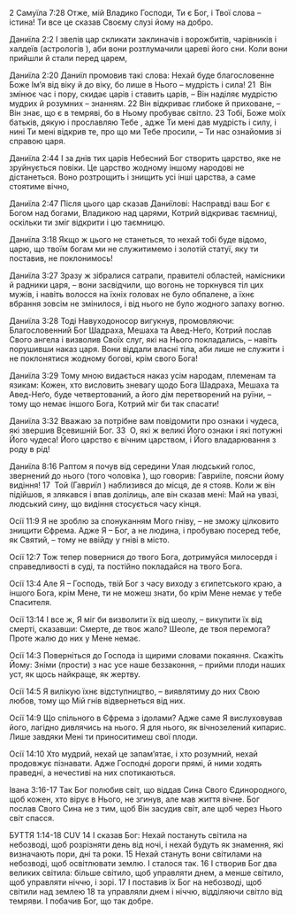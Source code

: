 2 Самуїла 7:28
Отже, мій Владико Господи, Ти є Бог, і Твої слова – істина! Ти все це сказав Своєму слузі йому на добро.

Даниїла 2:2
І звелів цар скликати заклиначів і ворожбитів, чарівників і халдеїв (астрологів ), аби вони розтлумачили цареві його сни. Коли вони прийшли й стали перед царем,

Даниїла 2:20
Даниїл промовив такі слова: Нехай буде благословенне Боже Ім’я від віку й до віку, бо лише в Нього – мудрість і сила! 21  Він змінює час і пору, скидає царів і ставить царів, – Він наділяє мудрістю мудрих й розумних – знанням. 22 Він відкриває глибоке й приховане, – Він знає, що є в темряві, бо в Ньому пробуває світло. 23 Тобі, Боже моїх батьків, дякую і прославляю Тебе , адже Ти мені дав мудрість і силу, і нині Ти мені відкрив те, про що ми Тебе просили, – Ти нас ознайомив зі справою царя.

Даниїла 2:44
І за днів тих царів Небесний Бог створить царство, яке не зруйнується повіки. Це царство жодному іншому народові не дістанеться. Воно розтрощить і знищить усі інші царства, а саме стоятиме вічно,

Даниїла 2:47
Після цього цар сказав Даниїлові: Насправді ваш Бог є Богом над богами, Владикою над царями, Котрий відкриває таємниці, оскільки ти зміг відкрити і цю таємницю.

Даниїла 3:18
Якщо ж цього не станеться, то нехай тобі буде відомо, царю, що твоїм богам ми не служитимемо і золотій статуї, яку ти поставив, не поклонимось!

Даниїла 3:27
Зразу ж зібралися сатрапи, правителі областей, намісники й радники царя, – вони засвідчили, що вогонь не торкнувся тіл цих мужів, і навіть волосся на їхніх головах не було обпалене, а їхнє вбрання зовсім не змінилося, і від нього не було жодного запаху вогню.

Даниїла 3:28
Тоді Навуходоносор вигукнув, промовляючи: Благословенний Бог Шадраха, Мешаха та Авед-Неґо, Котрий послав Свого ангела і визволив Своїх слуг, які на Нього покладались, – навіть порушивши наказ царя. Вони віддали власні тіла, аби лише не служити і не поклонятися жодному богові, крім свого Бога!

Даниїла 3:29
Тому мною видається наказ усім народам, племенам та язикам: Кожен, хто висловить зневагу щодо Бога Шадраха, Мешаха та Авед-Неґо, буде четвертований, а його дім перетворений на руїни, – тому що немає іншого Бога, Котрий міг би так спасати!

Даниїла 3:32
Вважаю за потрібне вам повідомити про ознаки і чудеса, які звершив Всевишній Бог. 33  О, які ж великі Його ознаки і які потужні Його чудеса! Його царство є вічним царством, і Його владарювання з роду в рід!

Даниїла 8:16
Раптом я почув від середини Улая людський голос, звернений до нього (того чоловіка ), що говорив: Гавриїле, поясни йому видіння! 17  Той (Гавриїл ) наблизився до місця, де я стояв. Коли ж він підійшов, я злякався і впав долілиць, але він сказав мені: Май на увазі, людський сину, що видіння стосується часу кінця.

Осії 11:9
Я не зроблю за спонуканням Мого гніву, – не зможу цілковито знищити Єфрема. Адже Я – Бог, а не людина, і пробуваю посеред тебе, як Святий, – тому не ввійду у гніві в місто.

Осії 12:7
Тож тепер повернися до твого Бога, дотримуйся милосердя і справедливості в суді, та постійно покладайся на твого Бога.

Осії 13:4
Але Я – Господь, твій Бог з часу виходу з єгипетського краю, а іншого Бога, крім Мене, ти не можеш знати, бо крім Мене немає у тебе Спасителя.

Осії 13:14
І все ж, Я міг би визволити їх від шеолу, – викупити їх від смерті, сказавши: Смерте, де твоє жало? Шеоле, де твоя перемога? Проте жалю до них у Мене немає.

Осії 14:3
Поверніться до Господа із щирими словами покаяння. Скажіть Йому: Зніми (прости) з нас усе наше беззаконня, – прийми плоди наших уст, як щось найкраще, як жертву.

Осії 14:5
Я вилікую їхнє відступництво, – виявлятиму до них Свою любов, тому що Мій гнів відвернеться від них.

Осії 14:9
Що спільного в Єфрема з ідолами? Адже саме Я вислуховував його, лагідно дивлячись на нього. Я для нього, як вічнозелений кипарис. Лише завдяки Мені ти приноситимеш свої плоди.

Осії 14:10
Хто мудрий, нехай це запам’ятає, і хто розумний, нехай продовжує пізнавати. Адже Господні дороги прямі, й ними ходять праведні, а нечестиві на них спотикаються.

Івана 3:16-17
Так Бог полюбив світ, що віддав Сина Свого Єдинородного, щоб кожен, хто вірує в Нього, не згинув, але мав життя вічне. Бог послав Свого Сина не з тим, щоб Він засудив світ, але щоб через Нього світ спасся.

‭БУТТЯ‬ ‭1:14‭-‬18‬ ‭CUV‬
14 І сказав Бог: Нехай постануть світила на небозводі, щоб розрізняти день від ночі, і нехай будуть як знамення, які визначають пори, дні та роки. 15 Нехай стануть вони світилами на небозводі, щоб освітлювати землю. І сталося так. 16  І створив Бог два великих світила: більше світило, щоб управляти днем, а менше світило, щоб управляти ніччю, і зорі. 17 І поставив їх Бог на небозводі, щоб світили над землею 18 та управляли днем і ніччю, відділяючи світло від темряви. І побачив Бог, що так добре.

